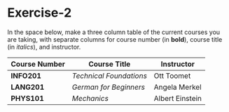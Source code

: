 # Exercise-2

In the space below, make a three column table of the current courses
you are taking, with separate columns for course number (in **bold**),
course title (in _italics_), and instructor.

| Course Number | Course Title	| Instructor |
| ------------- |  ------------- | ------------- |
| **INFO201**| _Technical Foundations_ | Ott Toomet |
| **LANG201**| _German for Beginners_ | Angela Merkel |
| **PHYS101**| _Mechanics_	| Albert Einstein |

